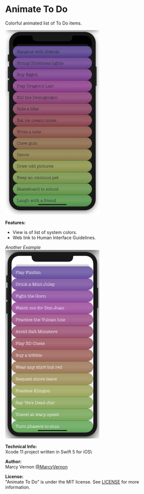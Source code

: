 # Animate To Do
Colorful animated list of To Do items.

<img src="GitHub-Images/ScreenShot1.png" width="300">

**Features:** 
- View is of list of system colors.
- Web link to Human Interface Guidelines.

*Another Example* \
<img src="GitHub-Images/ScreenShot2.png" width="300">

**Technical Info:** \
Xcode 11 project written in Swift 5 for iOS\

**Author:** \
Marcy Vernon [@MarcyVernon](https://twitter.com/MarcyVernon)

**License:** \
"Animate To Do" is under the MIT license. See [LICENSE](/LICENSE) for more information.
